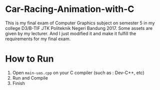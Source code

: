 # Car-Racing-Animation-with-C
This is my final exam of Computer Graphics subject on semester 5 in my college D3/B-TIF JTK Politeknik Negeri Bandung 2017. Some assets are given by my lecturer. And I just modified it and make it fulfill the requirements for my final exam.

# How to Run
1. Open `main-uas.cpp` on your C compiler (such as : Dev-C++, etc)
2. Run and Compile
3. Finish
